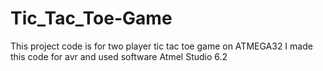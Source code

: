 # Tic_Tac_Toe-Game
This project code is for two player tic tac toe game on ATMEGA32 
I made this code for avr and used software Atmel Studio 6.2

